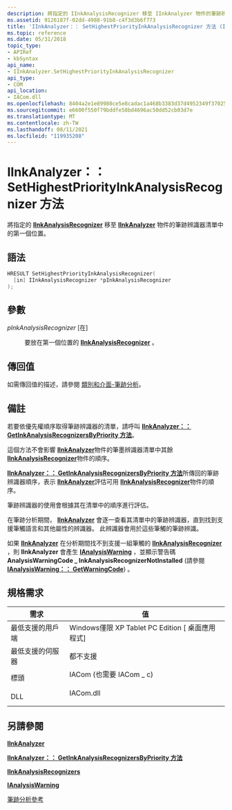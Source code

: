 ```yaml
---
description: 將指定的 IInkAnalysisRecognizer 移至 IInkAnalyzer 物件的筆跡辨識器清單中的第一個位置。
ms.assetid: 9126187f-02dd-4988-91b8-c4f3d3b6f773
title: 'IInkAnalyzer：： SetHighestPriorityInkAnalysisRecognizer 方法 (IACom .h) '
ms.topic: reference
ms.date: 05/31/2018
topic_type:
- APIRef
- kbSyntax
api_name:
- IInkAnalyzer.SetHighestPriorityInkAnalysisRecognizer
api_type:
- COM
api_location:
- IACom.dll
ms.openlocfilehash: 8404a2e1e89980ce5e8cadac1a468b3383d37d4952349f3702539975a304ac92
ms.sourcegitcommit: e6600f550f79bddfe58bd4696ac50dd52cb03d7e
ms.translationtype: MT
ms.contentlocale: zh-TW
ms.lasthandoff: 08/11/2021
ms.locfileid: "119935208"
---
```

# <a name="iinkanalyzersethighestpriorityinkanalysisrecognizer-method"></a>IInkAnalyzer：： SetHighestPriorityInkAnalysisRecognizer 方法

將指定的 [**IInkAnalysisRecognizer**](iinkanalysisrecognizer.md) 移至 [**IInkAnalyzer**](iinkanalyzer.md) 物件的筆跡辨識器清單中的第一個位置。

## <a name="syntax"></a>語法


```C++
HRESULT SetHighestPriorityInkAnalysisRecognizer(
  [in] IInkAnalysisRecognizer *pInkAnalysisRecognizer
);
```



## <a name="parameters"></a>參數

<dl> <dt>

*pInkAnalysisRecognizer* \[在\]
</dt> <dd>

要放在第一個位置的 [**IInkAnalysisRecognizer**](iinkanalysisrecognizer.md) 。

</dd> </dl>

## <a name="return-value"></a>傳回值

如需傳回值的描述，請參閱 [類別和介面-筆跡分析](classes-and-interfaces---ink-analysis.md)。

## <a name="remarks"></a>備註

若要依優先權順序取得筆跡辨識器的清單，請呼叫 [**IInkAnalyzer：： GetInkAnalysisRecognizersByPriority 方法**](iinkanalyzer-getinkanalysisrecognizersbypriority.md)。

這個方法不會影響 [**IInkAnalyzer**](iinkanalyzer.md)物件的筆墨辨識器清單中其餘 [**IInkAnalysisRecognizer**](iinkanalysisrecognizer.md)物件的順序。

[**IInkAnalyzer：： GetInkAnalysisRecognizersByPriority 方法**](iinkanalyzer-getinkanalysisrecognizersbypriority.md)所傳回的筆跡辨識器順序，表示 [**IInkAnalyzer**](iinkanalyzer.md)評估可用 [**IInkAnalysisRecognizer**](iinkanalysisrecognizer.md)物件的順序。

筆跡辨識器的使用會根據其在清單中的順序進行評估。

在筆跡分析期間， [**IInkAnalyzer**](iinkanalyzer.md) 會逐一查看其清單中的筆跡辨識器，直到找到支援筆觸語言和其他屬性的辨識器。 此辨識器會用於這些筆觸的筆跡辨識。

如果 [**IInkAnalyzer**](iinkanalyzer.md) 在分析期間找不到支援一組筆觸的 [**IInkAnalysisRecognizer**](iinkanalysisrecognizer.md) ，則 **IInkAnalyzer** 會產生 [**IAnalysisWarning**](ianalysiswarning.md) ，並顯示警告碼 **AnalysisWarningCode \_ InkAnalysisRecognizerNotInstalled** (請參閱 [**IAnalysisWarning：： GetWarningCode**](ianalysiswarning-getwarningcode.md)) 。

## <a name="requirements"></a>規格需求



| 需求 | 值 |
|-------------------------------------|---------------------------------------------------------------------------------------------------------------|
| 最低支援的用戶端<br/> | Windows僅限 XP Tablet PC Edition \[ 桌面應用程式\]<br/>                                                 |
| 最低支援的伺服器<br/> | 都不支援<br/>                                                                                     |
| 標頭<br/>                   | <dl> <dt>IACom (也需要 IACom \_ c) </dt> </dl> |
| DLL<br/>                      | <dl> <dt>IACom.dll</dt> </dl>                          |



## <a name="see-also"></a>另請參閱

<dl> <dt>

[**IInkAnalyzer**](iinkanalyzer.md)
</dt> <dt>

[**IInkAnalyzer：： GetInkAnalysisRecognizersByPriority 方法**](iinkanalyzer-getinkanalysisrecognizersbypriority.md)
</dt> <dt>

[**IInkAnalysisRecognizers**](iinkanalysisrecognizers.md)
</dt> <dt>

[**IAnalysisWarning**](ianalysiswarning.md)
</dt> <dt>

[筆跡分析參考](ink-analysis-reference.md)
</dt> </dl>

 

 




